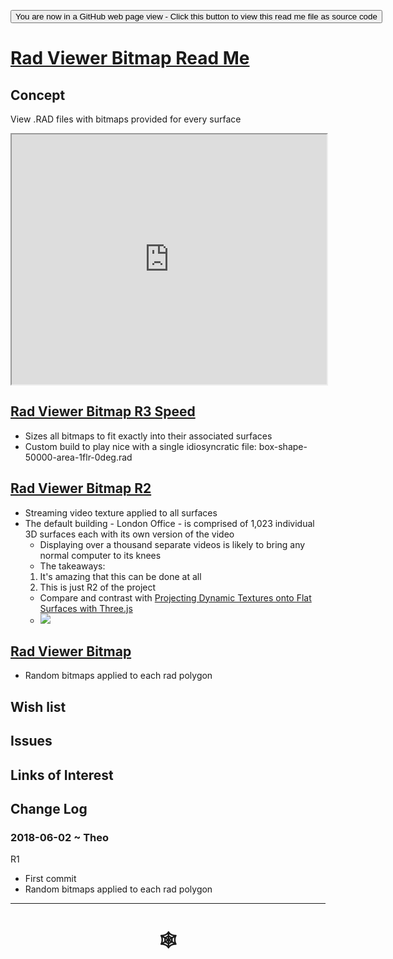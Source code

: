 <span style=display:none; >[You are now in a GitHub source code view - click this link to view Read Me file as a web page]( http://www.ladybug.tools/spider/index.html#rad-viewer/rad-viewer-bitmap/README.md "View file as a web page." ) </span>

<div><input type=button onclick="window.location.href='https://github.com/ladybug-tools/spider/blob/master/rad-viewer/rad-viewer-bitmap/README.md'"
value="You are now in a GitHub web page view - Click this button to view this read me file as source code" ></div>

# [Rad Viewer Bitmap Read Me]( #rad-viewer/rad-viewer-bitmap/README.md )


## Concept

View .RAD files with bitmaps provided for every surface



<div><iframe class=iframeReadMe src=https://www.ladybug.tools/spider/rad-viewer/rad-viewer-bitmap/r3-speed/rad-viewer-bitmap.html width=100% height=400px >Iframes are not displayed on github.com</iframe></div>


## [Rad Viewer Bitmap R3 Speed ]( https://www.ladybug.tools/spider/rad-viewer/rad-viewer-bitmap/r3-speed/rad-viewer-bitmap.html )

* Sizes all bitmaps to fit exactly into their associated surfaces
* Custom build to play nice with a single idiosyncratic file: box-shape-50000-area-1flr-0deg.rad


## [Rad Viewer Bitmap R2]( https://www.ladybug.tools/spider/rad-viewer/rad-viewer-bitmap/r2/rad-viewer-bitmap.html )

* Streaming video texture applied to all surfaces
* The default building - London Office - is comprised of 1,023 individual 3D surfaces each with its own version of the video
	* Displaying over a thousand separate videos is likely to bring any normal computer to its knees
	* The takeaways:
	1. It's amazing that this can be done at all
	2. This is just R2 of the project
	* Compare and contrast with [Projecting Dynamic Textures onto Flat Surfaces with Three.js]( http://adndevblog.typepad.com/cloud_and_mobile/2016/07/projecting-dynamic-textures-onto-flat-surfaces-with-threejs.html )
	* ![]( https://www.ladybug.tools/spider/images/heatmap-autodesk.gif )


## [Rad Viewer Bitmap]( https://www.ladybug.tools/spider/rad-viewer/rad-viewer-bitmap/r1/rad-viewer-bitmap.html )

* Random bitmaps applied to each rad polygon

## Wish list


## Issues



## Links of Interest



## Change Log

### 2018-06-02 ~ Theo

R1
* First commit
* Random bitmaps applied to each rad polygon


***

# <center title="hello!" ><a href=javascript:window.scrollTo(0,0); style=text-decoration:none; > &#x1f578; </a></center>




